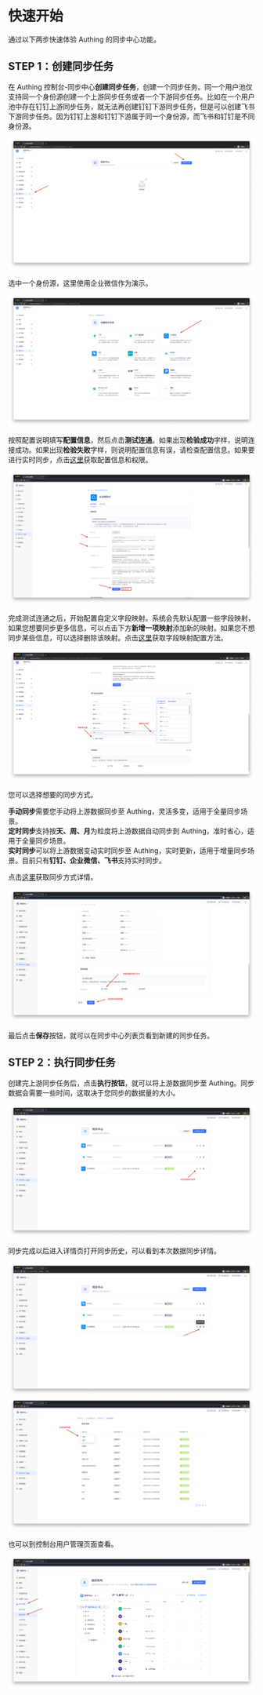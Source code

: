 # 快速开始

<LastUpdated/>

通过以下两步快速体验 Authing 的同步中心功能。


## STEP 1：创建同步任务

在 Authing 控制台-同步中心**创建同步任务**，创建一个同步任务。同一个用户池仅支持同一个身份源创建一个上游同步任务或者一个下游同步任务。比如在一个用户池中存在钉钉上游同步任务，就无法再创建钉钉下游同步任务，但是可以创建飞书下游同步任务。因为钉钉上游和钉钉下游属于同一个身份源，而飞书和钉钉是不同身份源。

<img src='./images/createSyncTask.png' >

<br/>

选中一个身份源，这里使用企业微信作为演示。

<img src='./images/createWechat.png' >

<br/>

按照配置说明填写**配置信息**，然后点击**测试连通**。如果出现**检验成功**字样，说明连接成功。如果出现**检验失败**字样，则说明配置信息有误，请检查配置信息。如果要进行实时同步，点击[这里](/guides/sync-new/create-sync-new/get-config-new/README.md)获取配置信息和权限。

<img src='./images/testConnection.png' >

<br/>

完成测试连通之后，开始配置自定义字段映射。系统会先默认配置一些字段映射，如果您想要同步更多信息，可以点击下方**新增一项映射**添加新的映射。如果您不想同步某些信息，可以选择删除该映射。点击[这里](/guides/sync-new/create-sync-new/field-mapping-new.md)获取字段映射配置方法。

<img src='./images/fieldMapping.png' >

<br/>

您可以选择想要的同步方式。

**手动同步**需要您手动将上游数据同步至 Authing，灵活多变，适用于全量同步场景。<br/>
**定时同步**支持按**天、周、月**为粒度将上游数据自动同步到 Authing，准时省心，适用于全量同步场景。<br/>
**实时同步**可以将上游数据变动实时同步至 Authing，实时更新，适用于增量同步场景。目前只有**钉钉、企业微信、飞书**支持实时同步。<br/>

点击[这里](/guides/sync-new/create-sync-new/sync-type-new.md)获取同步方式详情。

<img src='./images/selectSyncType.png' >

<br/>

最后点击**保存**按钮，就可以在同步中心列表页看到新建的同步任务。


## STEP 2：执行同步任务

创建完上游同步任务后，点击**执行按钮**，就可以将上游数据同步至 Authing。同步数据会需要一些时间，这取决于您同步的数据量的大小。

<img src='./images/performSyncTask.png' >

<br/>

同步完成以后进入详情页打开同步历史，可以看到本次数据同步详情。

<img src='./images/syncDetail-1.png' >

<br/>

<img src='./images/syncDetail-2.png' >

<br/>

也可以到控制台用户管理页面查看。

<img src='./images/syncDetail-3.png' >

<br/>




